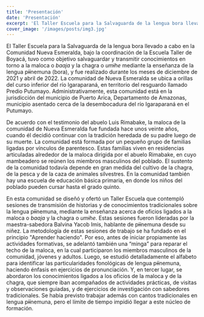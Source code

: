 ```yaml
---
title: 'Presentación'
date: 'Presentación'
excerpt: 'El Taller Escuela para la Salvaguarda de la lengua bora llevado a cabo en la Comunidad Nueva Esmeralda'
cover_image: '/images/posts/img3.jpg'
---
```

El Taller Escuela para la Salvaguarda de la lengua bora llevado a cabo en la Comunidad Nueva Esmeralda, bajo la coordinación de la Escuela Taller de Boyacá, tuvo como objetivo salvaguardar y transmitir conocimientos en torno a la maloca o *baaja* y la chagra o *um~~i~~he* mediante la enseñanza de la lengua p~~íí~~nemuna (bora), y fue realizado durante los meses de diciembre de 2021 y abril de 2022. La comunidad de Nueva Esmeralda se ubica a orillas del curso inferior del río Igaraparaná, en territorio del resguardo llamado Predio Putumayo. Administrativamente, esta comunidad está en la jurisdicción del municipio de Puerto Arica, Departamento de Amazonas, municipio asentado cerca de la desembocadura del río Igaraparaná en el Putumayo.

De acuerdo con el testimonio del abuelo Luis Rimabake, la maloca de la comunidad de Nueva Esmeralda fue fundada hace unos veinte años, cuando él decidió continuar con la tradición heredada de su padre luego de su muerte. La comunidad está formada por un pequeño grupo de familias ligadas por vínculos de parentesco. Estas familias viven en residencias articuladas alrededor de la maloca dirigida por el abuelo Rimabake, en cuyo mambeadero se reúnen los miembros masculinos del poblado. El sustento de la comunidad todavía depende en gran medida del cultivo de la chagra, de la pesca y de la caza de animales silvestres. En la comunidad también hay una escuela de educación básica primaria, en donde los niños del poblado pueden cursar hasta el grado quinto.    

En esta comunidad se diseñó y ofertó un Taller Escuela que contempló sesiones de transmisión de historias y de conocimientos tradicionales sobre la lengua p~~íí~~nemuna, mediante la enseñanza acerca de oficios ligados a la maloca o *baaja* y la chagra o *um~~i~~he*. Estas sesiones fueron lideradas por la maestra-sabedora Balvina Yacob Imis, hablante de p~~íí~~nemuna desde su niñez. La metodología de estas sesiones de trabajo se ha fundado en el principio "Aprender haciendo". Por eso, antes de iniciar propiamente las actividades formativas, se adelantó también una “minga” para reparar el techo de la maloca, en la cual participaron los miembros masculinos de la comunidad, jóvenes y adultos. Luego, se estudió detalladamente el alfabeto para identificar las particularidades fonológicas de lengua p~~íí~~nemuna, haciendo énfasis en ejercicios de pronunciación. Y, en tercer lugar, se abordaron los conocimientos ligados a los oficios de la maloca y de la chagra, que siempre iban acompañados de actividades prácticas, de visitas y observaciones guiadas, y de ejercicios de investigación con sabedores tradicionales. Se había previsto trabajar además con cantos tradicionales en lengua p~~íí~~nemuna, pero el límite de tiempo impidió llegar a este núcleo de formación. 